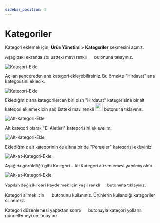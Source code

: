 ```yaml
---
sidebar_position: 5
---
```


# Kategoriler

Kategori eklemek için, **Ürün Yönetimi > Kategoriler** sekmesini açınız.

Aşağıdaki ekranda sol üstteki mavi renkli <img src="/img/butonlar/ana-urun-kategorisi-ekle-buton.png" height="16"/> butonuna tıklayınız.

![Kategori-Ekle](/img/urun-yonetimi/kategoriler.png)

Açılan pencereden ana kategori ekleyebilirsiniz. Bu örnekte "Hırdavat" ana kategorisini ekledik.

![Kategori-Ekle](/img/urun-yonetimi/ana-kategori-ekle.png)

Eklediğimiz ana kategorilerden biri olan "Hırdavat" kategorisine bir alt kategori eklemek için sağ üstteki mavi renkli <img src="/img/butonlar/alt-urun-kategorisi-ekle-buton.png" height="26"/> butonuna tıklayınız.

![Alt-Kategori-Ekle](/img/urun-yonetimi/alt-kategori-ekle.png)

Alt kategori olarak "El Aletleri" kategorisini ekleyelim.

![Alt-Kategori-Ekle](/img/urun-yonetimi/alt-kategori-ekle-pencere.png)

Eklediğimiz alt kategorinin de altına bir de "Penseler" kategorisi ekleyiniz.

![Alt-alt-Kategori-Ekle](/img/urun-yonetimi/alt-alt-kategori-ekle.png)

Aşağıda görüldüğü gibi Kategori - Alt Kategori düzenlemesi yapılmış oldu.

![Alt-alt-Kategori-Ekle](/img/urun-yonetimi/penseler.png)

Yapılan değişiklikleri kaydetmek için yeşil renkli <img src="/img/butonlar/kaydet-buton.png" height="16"/> butonuna tıklayınız.

Kategori silmek için  <img src="/img/butonlar/sil-buton-2.png" height="16"/> butonunu kullanınız. Ürünlerin kullandığı kategoriler silinemez. 

Kategori düzenlemesi yaptıktan sonra <img src="/img/butonlar/tum-yollari-guncelle-buton.png" height="16"/> butonuyla kategori yollarını güncellemeyi unutmayınız.
